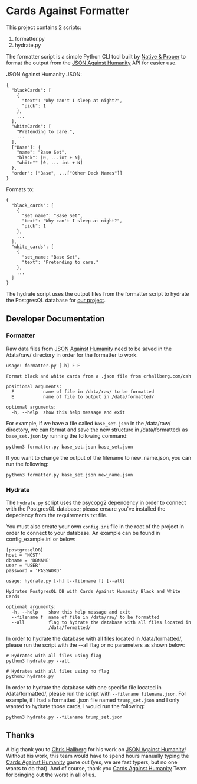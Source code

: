 # Cards Against Formatter

This project contains 2 scripts:
1) formatter.py
2) hydrate.py

The formatter script is a simple Python CLI tool built by [Native & Proper](https://github.com/nativeandproper) to format the output from the [JSON Against Humanity](http://www.crhallberg.com/cah/json) API for easier use.

JSON Against Humanity JSON:

```
{
  "blackCards": [
    {
      "text": "Why can't I sleep at night?",
      "pick": 1
    },
    ...
  ],
  "whiteCards": [
    "Pretending to care.",
    ...
  ],
  ["Base"]: {
    "name": "Base Set",
    "black": [0, ...int + N],
    "white"" [0, ... int + N]
  },
  "order": ["Base", ...["Other Deck Names"]]
}
```

Formats to:

```
{
  "black_cards": [
    {
      "set_name": "Base Set",
      "text": "Why can't I sleep at night?",
      "pick": 1
    },
    ...
  ],
  "white_cards": [
    {
      "set_name: "Base Set",
      "text": "Pretending to care."
    },
    ...
  ]
}
```

The hydrate script uses the output files from the formatter script to hydrate the PostgresQL database for [our project](https://github.com/nativeandproper/cards-against-humanity-api).

## Developer Documentation

### Formatter

Raw data files from [JSON Against Humanity](http://www.crhallberg.com/cah/json) need to be saved in the /data/raw/ directory in order for the formatter to work.

```
usage: formatter.py [-h] F E

Format black and white cards from a .json file from crhallberg.com/cah

positional arguments:
  F           name of file in /data/raw/ to be formatted
  E           name of file to output in /data/formatted/

optional arguments:
  -h, --help  show this help message and exit
```

For example, if we have a file called `base_set.json` in the /data/raw/ directory, we can format and save the new structure in /data/formatted/ as `base_set.json` by running the following command:

```
python3 formatter.py base_set.json base_set.json
```

If you want to change the output of the filename to new_name.json, you can run the following:
```
python3 formatter.py base_set.json new_name.json
```

### Hydrate

The `hydrate.py` script uses the psycopg2 dependency in order to connect with the PostgresQL database; please ensure you've installed the depedency from the requirements.txt file.

You must also create your own `config.ini` file in the root of the project in order to connect to your database. An example can be found in config_example.ini or below:
```
[postgresqlDB]
host = 'HOST'
dbname = 'DBNAME'
user = 'USER'
password = 'PASSWORD'
```

```
usage: hydrate.py [-h] [--filename f] [--all]

Hydrates PostgresQL DB with Cards Against Humanity Black and White Cards

optional arguments:
  -h, --help    show this help message and exit
  --filename f  name of file in /data/raw/ to be formatted
  --all         flag to hydrate the database with all files located in
                /data/formatted/
```

In order to hydrate the database with all files located in /data/formatted/, please run the script with the --all flag or no parameters as shown below:
```
# Hydrates with all files using flag
python3 hydrate.py --all

# Hydrates with all files using no flag
python3 hydrate.py
```

In order to hydrate the database with one specific file located in /data/formatted/, please run the script with `--filename filename.json`. For example, if I had a formatted .json file named `trump_set.json` and I only wanted to hydrate those cards, I would run the following:
```
python3 hydrate.py --filename trump_set.json
```

## Thanks

A big thank you to [Chris Hallberg](http://www.crhallberg.com/) for his work on [JSON Against Humanity](http://www.crhallberg.com/cah/json)! Without his work, this team would have to spend hours manually typing the [Cards Against Humanity](https://cardsagainsthumanity.com/) game out (yes, we are fast typers, but no one wants to do that). And of course, thank you [Cards Against Humanity](https://cardsagainsthumanity.com/) Team for bringing out the worst in all of us.
